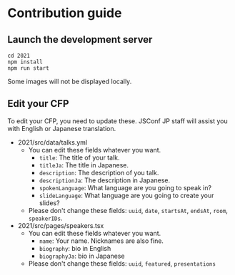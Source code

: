 # Contribution guide

## Launch the development server

```
cd 2021
npm install
npm run start
```

Some images will not be displayed locally.

## Edit your CFP

To edit your CFP, you need to update these.
JSConf JP staff will assist you with English or Japanese translation.

- 2021/src/data/talks.yml
  - You can edit these fields whatever you want.
    - `title`: The title of your talk.
    - `titleJa`: The title in Japanese.
    - `description`: The description of you talk.
    - `descriptionJa`: The description in Japanese.
    - `spokenLanguage`: What language are you going to speak in?
    - `slideLanguage`: What language are you going to create your slides?
  - Please don't change these fields: `uuid`, `date`, `startsAt`, `endsAt`, `room`, `speakerIDs`.
- 2021/src/pages/speakers.tsx
  - You can edit these fields whatever you want.
    - `name`: Your name. Nicknames are also fine.
    - `biography`: bio in English
    - `biographyJa`: bio in Japanese
  - Please don't change these fields: `uuid`, `featured`, `presentations`
